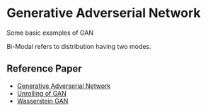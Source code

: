 # Generative Adverserial Network
Some basic examples of GAN

Bi-Modal refers to distribution having two modes.


## Reference Paper
* [Generative Adverserial Network](https://arxiv.org/pdf/1406.2661.pdf)
* [Unrolling of GAN](https://arxiv.org/pdf/1611.02163.pdf)
* [Wasserstein GAN](https://arxiv.org/pdf/1701.07875.pdf)